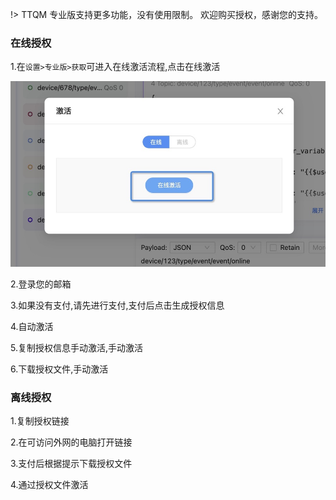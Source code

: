 !> TTQM 专业版支持更多功能，没有使用限制。 欢迎购买授权，感谢您的支持。

### 在线授权

1.在`设置>专业版>获取`可进入在线激活流程,点击在线激活

![1](_media/activate/1.jpg ':size=600')

2.登录您的邮箱

3.如果没有支付,请先进行支付,支付后点击生成授权信息

4.自动激活

5.复制授权信息手动激活,手动激活

6.下载授权文件,手动激活

### 离线授权

1.复制授权链接

2.在可访问外网的电脑打开链接

3.支付后根据提示下载授权文件

4.通过授权文件激活

